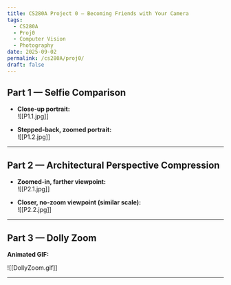 ```yaml
---
title: CS280A Project 0 — Becoming Friends with Your Camera
tags:
  - CS280A
  - Proj0
  - Computer Vision
  - Photography
date: 2025-09-02
permalink: /cs280A/proj0/
draft: false
---
```

## Part 1 — Selfie Comparison

- **Close-up portrait:**  
  ![[P1.1.jpg]]![]()

- **Stepped-back, zoomed portrait:**  
  ![[P1.2.jpg]]

---

## Part 2 — Architectural Perspective Compression

- **Zoomed-in, farther viewpoint:**  
![[P2.1.jpg]]

- **Closer, no-zoom viewpoint (similar scale):**  
![[P2.2.jpg]]
---

## Part 3 — Dolly Zoom

**Animated GIF:**  

![[DollyZoom.gif]]

---
